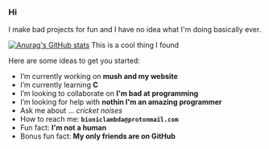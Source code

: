 ### Hi

I make bad projects for fun and I have no idea what I'm doing basically ever.


[![Anurag's GitHub stats](https://github-readme-stats.vercel.app/api?username=bioniclambda)](https://github.com/anuraghazra/github-readme-stats)
This is a cool thing I found

Here are some ideas to get you started:

- I’m currently working on **mush and my website**
- I’m currently learning **C**
- I’m looking to collaborate on **I'm bad at programming**
- I’m looking for help with **nothin I'm an amazing programmer**
- Ask me about ... *cricket noises*
- How to reach me: **`bioniclambda@protonmail.com`**
- Fun fact: **I'm not a human**
- Bonus fun fact: **My only friends are on GitHub**

